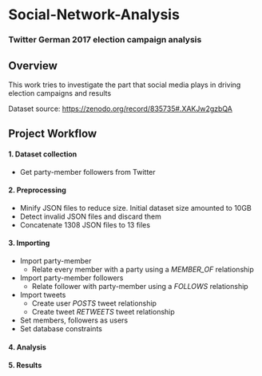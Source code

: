 # Social-Network-Analysis
### Twitter German 2017 election campaign analysis
## Overview
This work tries to investigate the part that social media plays in driving election campaigns and results

Dataset source: https://zenodo.org/record/835735#.XAKJw2gzbQA

## Project Workflow

#### 1. Dataset collection
- Get party-member followers from Twitter

#### 2. Preprocessing
- Minify JSON files to reduce size. Initial dataset size amounted to 10GB
- Detect invalid JSON files and discard them
- Concatenate 1308 JSON files to 13 files

#### 3. Importing
- Import party-member
  - Relate every member with a party using a _MEMBER_OF_ relationship
- Import party-member followers
  - Relate follower with party-member using a _FOLLOWS_ relationship
- Import tweets
  - Create user _POSTS_ tweet relationship
  - Create tweet _RETWEETS_ tweet relationship
- Set members, followers as users
- Set database constraints
#### 4. Analysis
#### 5. Results
